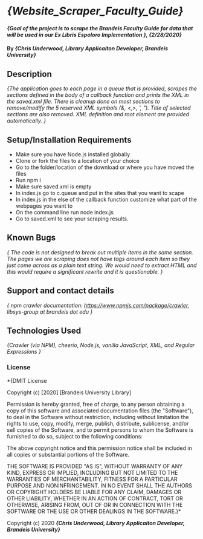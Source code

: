 # _{Website_Scraper_Faculty_Guide}_

#### _{Goal of the project is to scrape the Brandeis Faculty Guide for data that will be used in our Ex Libris Espoloro Implementation }, {2/28/2020}_

#### By _**{Chris Underwood, Library Applicaiton Developer, Brandeis University}**_

## Description

_{The application goes to each page in a queue that is provided, scrapes the sections defined in the body of a callback function and prints the XML in the saved.xml file. There is cleanup done on most sections to remove/modify the 5 reserved XML symbols (&, <,>, ', "). Title of selected sections are also removed. XML definition and root element are provided automatically.  }_

## Setup/Installation Requirements
* Make sure you have Node.js installed globally
* Clone or fork the files to a location of your choice
* Go to the folder/location of the download or where you have moved the files
* Run npm i
* Make sure saved.xml is empty
* In index.js go to c.queue and put in the sites that you want to scape
* In index.js in the else of the callback function customize what part of the webpages you want to
* On the command line run node index.js
* Go to saved.xml to see your scraping results.


## Known Bugs

_{
  The code is not designed to break out multiple items in the same section. The pages we are scraping does not have tags around each item so they just come across as a plain text string. We would need to extract HTML and this would require a significant rewrite and it is questionable.
 }_

## Support and contact details

_{
  npm crawler documentation: https://www.npmjs.com/package/crawler,
  libsys-group at brandeis dot edu
  }_

## Technologies Used

_{Crawler (via NPM), cheerio, Node.js, vanilla JavaScript, XML, and Regular Expressions }_

### License

*{DMIT License

Copyright (c) [2020] [Brandeis University Library]

Permission is hereby granted, free of charge, to any person obtaining a copy
of this software and associated documentation files (the "Software"), to deal
in the Software without restriction, including without limitation the rights
to use, copy, modify, merge, publish, distribute, sublicense, and/or sell
copies of the Software, and to permit persons to whom the Software is
furnished to do so, subject to the following conditions:

The above copyright notice and this permission notice shall be included in all
copies or substantial portions of the Software.

THE SOFTWARE IS PROVIDED "AS IS", WITHOUT WARRANTY OF ANY KIND, EXPRESS OR
IMPLIED, INCLUDING BUT NOT LIMITED TO THE WARRANTIES OF MERCHANTABILITY,
FITNESS FOR A PARTICULAR PURPOSE AND NONINFRINGEMENT. IN NO EVENT SHALL THE
AUTHORS OR COPYRIGHT HOLDERS BE LIABLE FOR ANY CLAIM, DAMAGES OR OTHER
LIABILITY, WHETHER IN AN ACTION OF CONTRACT, TORT OR OTHERWISE, ARISING FROM,
OUT OF OR IN CONNECTION WITH THE SOFTWARE OR THE USE OR OTHER DEALINGS IN THE
SOFTWARE.}*

Copyright (c) 2020 **_{Chris Underwood, Library Applicaiton Developer, Brandeis University}_**
